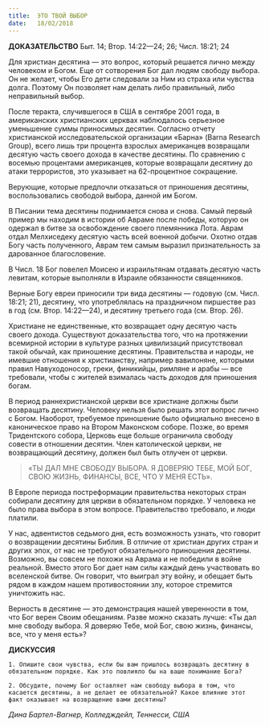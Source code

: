 ```yaml
---
title:  ЭТО ТВОЙ ВЫБОР
date:   18/02/2018
---
```


**ДОКАЗАТЕЛЬСТВО** Быт. 14; Втор. 14:22—24; 26; Числ. 18:21; 24

Для христиан десятина — это вопрос, который решается лично между человеком и Богом. Еще от сотворения Бог дал людям свободу выбора. Он не желает, чтобы Его дети следовали за Ним из страха или чувства долга. Поэтому Он позволяет нам делать либо правильный, либо неправильный выбор.

После теракта, случившегося в США в сентябре 2001 года, в американских христианских церквах наблюдалось серьезное уменьшение суммы приносимых десятин. Согласно отчету христианской исследовательской организации «Барна» (Barna Research Group), всего лишь три процента взрослых американцев возвращали десятую часть своего дохода в качестве десятины. По сравнению с восемью процентами американцев, которые возвращали десятину до атаки террористов, это указывает на 62-процентное сокращение.

Верующие, которые предпочли отказаться от приношения десятины, воспользовались свободой выбора, данной им Богом.

В Писании тема десятины поднимается снова и снова. Самый первый пример мы находим в истории об Авраме после победы, которую он одержал в битве за освобождение своего племянника Лота. Аврам отдал Мелхиседеку десятую часть всей военной добычи. Охотно отдав Богу часть полученного, Аврам тем самым выразил признательность за дарованное благословение.

В Числ. 18 Бог повелел Моисею и израильтянам отдавать десятую часть левитам, которые выполняли в Израиле обязанности священников.

Верные Богу евреи приносили три вида десятины — годовую (см. Числ. 18:21; 21), десятину, что употреблялась на праздничном пиршестве раз в год (см. Втор. 14:22—24), и десятину третьего года (см. Втор. 26).

Христиане не единственные, кто возвращает одну десятую часть своего дохода. Существуют доказательства того, что на протяжении всемирной истории в культуре разных цивилизаций присутствовал такой обычай, как приношение десятины. Правительства и народы, не имевшие отношения к христианству, например вавилоняне, которыми правил Навуходоносор, греки, финикийцы, римляне и арабы — все требовали, чтобы с жителей взималась часть доходов для приношения богам.

В период раннехристианской церкви все христиане должны были возвращать десятину. Человеку нельзя было решать этот вопрос лично с Богом. Наоборот, требуемое приношение было официально внесено в каноническое право на Втором Маконском соборе. Позже, во время Тридентского собора, Церковь еще больше ограничила свободу совести в отношении десятин. Член католической церкви, не возвращающий десятину, должен был быть отлучен от церкви.

> <p></p>
> «ТЫ ДАЛ МНЕ СВОБОДУ ВЫБОРА. Я ДОВЕРЯЮ ТЕБЕ, МОЙ БОГ, СВОЮ ЖИЗНЬ, ФИНАНСЫ, ВСЕ, ЧТО У МЕНЯ ЕСТЬ».

В Европе периода постреформации правительства некоторых стран собирали десятину для церкви в обязательном порядке. У человека не было права выбора в этом вопросе. Правительство требовало, и люди платили.

У нас, адвентистов седьмого дня, есть возможность узнать, что говорит о возвращении десятины Библия. В отличие от христиан других стран и других эпох, от нас не требуют обязательного приношения десятины. Возможно, вы совсем не похожи на Аврама и не победили в войне реальной. Вместо этого Бог дает нам силы каждый день участвовать во вселенской битве. Он говорит, что выиграл эту войну, и обещает быть рядом в каждом нашем противостоянии злу, которое стремится уничтожить нас.

Верность в десятине — это демонстрация нашей уверенности в том, что Бог верен Своим обещаниям. Разве можно сказать лучше: «Ты дал мне свободу выбора. Я доверяю Тебе, мой Бог, свою жизнь, финансы, все, что у меня есть»?

**ДИСКУССИЯ**

`1. Опишите свои чувства, если бы вам пришлось возвращать десятину в обязательном порядке. Как это повлияло бы на ваше понимание Бога?`

`2. Обсудите, почему Бог оставляет нам свободу выбора в том, что касается десятины, а не делает ее обязательной? Какое влияние этот факт оказывает на возвращение вами десятины?`

_Дина Бартел-Вагнер, Колледждейл, Теннесси, США_